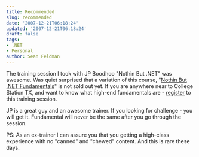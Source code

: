 ```yaml
---
title: Recommended
slug: recommended
date: '2007-12-21T06:18:24'
updated: '2007-12-21T06:18:24'
draft: false
tags:
- .NET
- Personal
author: Sean Feldman
---
```



The training session I took with JP Boodhoo "Nothin But .NET" was awesome. Was quiet surprised that a variation of this course, "[Nothin But .NET Fundamentals](http://www.jpboodhoo.com/blog/NothinButNetFundametalsCollegeStationTXJanuary7th11th2008.aspx)" is not sold out yet. If you are anywhere near to College Station TX, and want to know what high-end fundamentals are - [register](http://www.jpboodhoo.com/blog/NothinButNetFundametalsCollegeStationTXJanuary7th11th2008.aspx) to this training session.

JP is a great guy and an awesome trainer. If you looking for challenge - you will get it. Fundamental will never be the same after you go through the session.

PS: As an ex-trainer I can assure you that you getting a high-class experience with no "canned" and "chewed" content. And this is rare these days.


